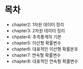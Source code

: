 # 목차

- chapter2: 1차원 데이터 정리
- chapter3: 2차원 데이터 정리
- chpater4: 추측통계의 기본
- chapter5: 이산형 확률변수
- chapter6: 대표적인 이산형 확률분포
- chapter7: 연속형 확률변수
- chapter8: 대표적인 연속형 확률변수